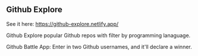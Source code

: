 ## Github Explore

See it here: https://github-explore.netlify.app/

Github Explore popular Github repos with filter by programming lanaguage. 

Github Battle App: Enter in two Github usernames, and it'll declare a winner.

